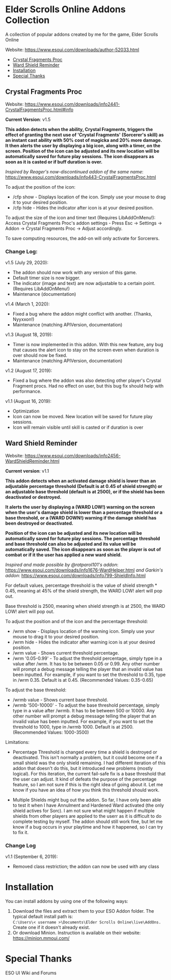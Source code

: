 # Elder Scrolls Online Addons Collection
A collection of popular addons created by me for the game, Elder Scrolls Online

Website: https://www.esoui.com/downloads/author-52033.html

* [Crystal Fragments Proc](#crystal-fragments-proc)
* [Ward Shield Reminder](#ward-shield-reminder)
* [Installation](#installation)
* [Special Thanks](#special-thanks)  

## Crystal Fragments Proc

Website: https://www.esoui.com/downloads/info2441-CrystalFragmentsProc.html#info

**Current Version**: v1.5

**This addon detects when the ability, Crystal Fragments, triggers the effect of granting the next use of 'Crystal Fragments' (Sorcerer's skill) as an instant cast ability with 50% cost of magicka and 20% more damage. It then alerts the user by displaying a big icon, along with a timer, on the screen. Position of the icon can be adjusted and its new location will be automatically saved for future play sessions. The icon disappears as soon as it is casted or if buff duration is over.**

*Inspired by Reager's now-discontinued addon of the same name*: https://www.esoui.com/downloads/info443-CrystalFragmentsProc.html

To adjust the position of the icon:
- /cfp show - Displays location of the icon. Simply use your mouse to drag it to your desired position.
- /cfp hide - Hides the indicator after icon is at your desired position.

To adjust the size of the icon and timer text (Requires LibAddOnMenu!):
Access Crystal Fragments Proc's addon settings -
Press Esc -> Settings -> Addon -> Crystal Fragments Proc -> Adjust accordingly.

To save computing resources, the add-on will only activate for Sorcerers.

### Change Log:

v1.5 (July 29, 2020):
- The addon should now work with any version of this game.
- Default timer size is now bigger.
- The indicator (image and text) are now adjustable to a certain point. (Requires LibAddOnMenu!)
- Maintenance (documentation)

v1.4 (March 1, 2020):
- Fixed a bug where the addon might conflict with another. (Thanks, Nyyxxon!)
- Maintenance (matching APIVersion, documentation)

v1.3 (August 18, 2019):
- Timer is now implemented in this addon. With this new feature, any bug that causes the alert icon to stay on the screen even when duration is over should now be fixed.
- Maintenance (matching APIVersion, documentation)

v1.2 (August 17, 2019):
- Fixed a bug where the addon was also detecting other player's Crystal Fragment procs. Had no effect on user, but this bug fix should help with performance.

v1.1 (August 16, 2019):
- Optimization
- Icon can now be moved. New location will be saved for future play sessions.
- Icon will remain visible until skill is casted or if duration is over

## Ward Shield Reminder

Website: https://www.esoui.com/downloads/info2456-WardShieldReminder.html

**Current version**: v1.1

**This addon detects when an activated damage shield is lower than an adjustable percentage threshold (Default is at 0.45 of shield strength) or an adjustable base threshold (default is at 2500), or if the shield has been deactivated or destroyed.** 

**It alerts the user by displaying a (WARD LOW!) warning on the screen when the user's damage shield is lower than a percentage threshold or a base threshold, or a (WARD DOWN!) warning if the damage shield has been destroyed or deactivated.** 

**Position of the icon can be adjusted and its new location will be automatically saved for future play sessions. The percentage threshold and base threshold can also be adjusted and its value will be automatically saved. The icon disappears as soon as the player is out of combat or if it the user has applied a new ward shield.**

*Inspired and made possible by @ratparol101's addon*: https://www.esoui.com/downloads/info1676-WardHelper.html *and Garkin's addon*: https://www.esoui.com/downloads/info799-ShieldInfo.html

For default values, percentage threshold is the value of shield strength * 0.45, meaning at 45% of the shield strength, the WARD LOW! alert will pop out.

Base threshold is 2500, meaning when shield strength is at 2500, the WARD LOW! alert will pop out.

To adjust the position and of the icon and the percentage threshold:  
- /wrm show - Displays location of the warning icon. Simply use your mouse to drag it to your desired position.  
- /wrm hide - Hides the indicator after warning icon is at your desired position.  
- /wrm value - Shows current threshold percentage.  
- /wrm '0.05-0.99' - To adjust the threshold percentage, simply type in a value after /wrm. It has to be between 0.05 or 0.99. Any other number will prompt a debug message telling the player that an invalid value has been inputted. For example, if you want to set the threshold to 0.35, type in /wrm 0.35. Default is at 0.45. (Recommended Values: 0.35-0.65)

To adjust the base threshold:
- /wrmb value - Shows current base threshold.  
- /wrmb '500-10000' - To adjust the base threshold percentage, simply type in a value after /wrmb. It has to be between 500 or 10000. Any other number will prompt a debug message telling the player that an invalid value has been inputted. For example, if you want to set the threshold to 1000, type in /wrmb 1000. Default is at 2500. (Recommended Values: 1000-3500)

Limitations:
- Percentage Threshold is changed every time a shield is destroyed or deactivated. This isn't normally a problem, but it could become one if a small shield was the only shield remaining. I had different iteration of this addon that doesn't do this, but it introduced new problems (mostly logical). For this iteration, the current fail-safe fix is a base threshold that the user can adjust. It kind of defeats the purpose of the percentage feature, so I am not sure if this is the right idea of going about it. Let me know if you have an idea of how you think this threshold should work.

- Multiple Shields might bug out the addon. So far, I have only been able to test it when I have Annulment and Hardened Ward activated (the only shield actives for Sorc). I am not sure what might happen if multiple shields from other players are applied to the userr as it is difficult to do complete testing by myself. The addon should still work fine, but let me know if a bug occurs in your playtime and how it happened, so I can try to fix it.

### Change Log
v1.1 (September 6, 2019):
- Removed class restriction; the addon can now be used with any class

# Installation  
You can install addons by using one of the following ways:
1. Download the files and extract them to your ESO Addon folder. The typical default install path is:  
```C:\Users\< username >\Documents\Elder Scrolls Online\live\AddOns.```  
Create one if it doesn't already exist.
2. Or download Minion. Instruction is available on their website: https://minion.mmoui.com/ 

# Special Thanks
ESO UI Wiki and Forums
